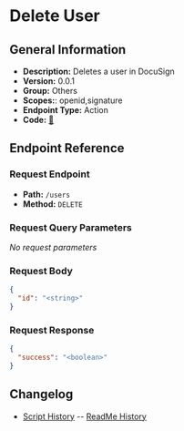 # Delete User

## General Information

- **Description:** Deletes a user in DocuSign
- **Version:** 0.0.1
- **Group:** Others
- **Scopes:**: openid,signature
- **Endpoint Type:** Action
- **Code:** [🔗](https://github.com/NangoHQ/integration-templates/tree/main/integrations/docusign-sandbox/actions/delete-user.ts)

## Endpoint Reference

### Request Endpoint

- **Path:** `/users`
- **Method:** `DELETE`

### Request Query Parameters

_No request parameters_

### Request Body

```json
{
  "id": "<string>"
}
```

### Request Response

```json
{
  "success": "<boolean>"
}
```

## Changelog

- [Script History](https://github.com/NangoHQ/integration-templates/commits/main/integrations/docusign-sandbox/actions/delete-user.ts)
-- [ReadMe History](https://github.com/NangoHQ/integration-templates/commits/main/integrations/docusign-sandbox/actions/delete-user.md)
